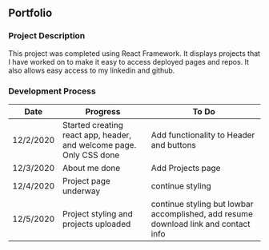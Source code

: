 ## Portfolio

### Project Description
This project was completed using React Framework. It displays projects that I have worked on to make it easy to access deployed pages and repos. It also allows easy access to my linkedin and github.

### Development Process

__Date__ | __Progress__ | __To Do__|
------------|-------------|-----------|
12/2/2020 | Started creating react app, header, and welcome page. Only CSS done | Add functionality to Header and buttons|
12/3/2020 | About me done| Add Projects page|
12/4/2020 | Project page underway | continue styling |
12/5/2020 | Project styling and projects uploaded |continue styling but lowbar accomplished, add resume download link and contact info |
